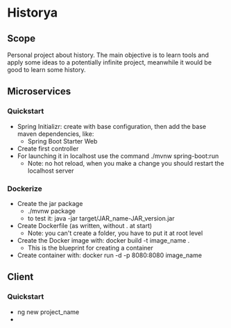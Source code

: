 # Historya

## Scope
Personal project about history. The main objective is to learn tools and apply some ideas to a potentially infinite project, meanwhile it would be good to learn some history.

## Microservices

### Quickstart
- Spring Initializr: create with base configuration, then add the base maven dependencies, like:
  - Spring Boot Starter Web
- Create first controller
- For launching it in localhost use the command ./mvnw spring-boot:run
  - Note: no hot reload, when you make a change you should restart the localhost server

### Dockerize
- Create the jar package
  - ./mvnw package
  - to test it: java -jar target/JAR_name-JAR_version.jar
- Create Dockerfile (as written, without . at start)
  - Note: you can't create a folder, you have to put it at root level
- Create the Docker image with: docker build -t image_name .
  - This is the blueprint for creating a container
- Create container with: docker run -d -p 8080:8080 image_name

## Client

### Quickstart
- ng new project_name
- 